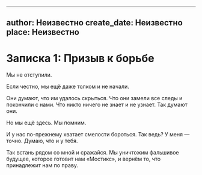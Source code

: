 
---
author: Неизвестно
create_date: Неизвестно
place: Неизвестно
---

# Записка 1: Призыв к борьбе


Мы не отступили.


Если честно, мы ещё даже толком и не начали.


Они думают, что им удалось скрыться. Что они замели все следы и покончили с нами. Что никто ничего не знает и не узнает. Так думают они.


Но мы ещё здесь. Мы помним.


И у нас по-прежнему хватает смелости бороться. Так ведь? У меня — точно. Думаю, что и у тебя.


Так встань рядом со мной и сражайся. Мы уничтожим фальшивое будущее, которое готовит нам «Мостикс», и вернём то, что принадлежит нам по праву.




